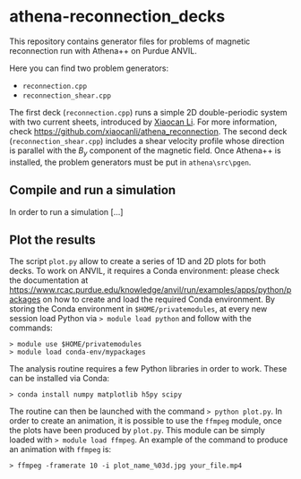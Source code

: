 # athena-reconnection_decks
This repository contains generator files for problems of magnetic reconnection run with Athena++ on Purdue ANVIL.

Here you can find two problem generators:
- `reconnection.cpp`
- `reconnection_shear.cpp`

The first deck (`reconnection.cpp`) runs a simple 2D double-periodic system with two current sheets, introduced by [Xiaocan Li](https://github.com/xiaocanli). For more information, check https://github.com/xiaocanli/athena_reconnection. The second deck (`reconnection_shear.cpp`) includes a shear velocity profile whose direction is parallel with the $B_{y}$ component of the magnetic field. Once Athena++ is installed, the problem generators must be put in `athena\src\pgen`.

## Compile and run a simulation

In order to run a simulation [...]

## Plot the results

The script `plot.py` allow to create a series of 1D and 2D plots for both decks. To work on ANVIL, it requires a Conda environment: please check the documentation at https://www.rcac.purdue.edu/knowledge/anvil/run/examples/apps/python/packages on how to create and load the required Conda environment. By storing the Conda environment in `$HOME/privatemodules`, at every new session load Python via `> module load python` and follow with the commands:

```
> module use $HOME/privatemodules
> module load conda-env/mypackages
```

The analysis routine requires a few Python libraries in order to work. These can be installed via Conda:

`> conda install numpy matplotlib h5py scipy`

The routine can then be launched with the command `> python plot.py`. In order to create an animation, it is possible to use the `ffmpeg` module, once the plots have been produced by `plot.py`. This module can be simply loaded with `> module load ffmpeg`. An example of the command to produce an animation with `ffmpeg` is:

`> ffmpeg -framerate 10 -i plot_name_%03d.jpg your_file.mp4`
